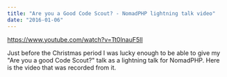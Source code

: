 ```yaml
---
title: "Are you a Good Code Scout? - NomadPHP lightning talk video"
date: "2016-01-06"
---
```


https://www.youtube.com/watch?v=Tt0lnauF5lI

Just before the Christmas period I was lucky enough to be able to give my "Are you a good Code Scout?" talk as a lightning talk for NomadPHP. Here is the video that was recorded from it.

